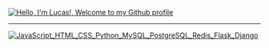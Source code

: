 [![Hello, I'm Lucas!, Welcome to my Github profile](https://pimp-my-readme.webapp.io/pimp-my-readme/wavy-banner?subtitle=Welcome%20to%20my%20Github%20profile&title=Hello%2C%20I%27m%20Lucas%21)](https://pimp-my-readme.webapp.io)

---

[![JavaScript_HTML_CSS_Python_MySQL_PostgreSQL_Redis_Flask_Django](https://pimp-my-readme.webapp.io/pimp-my-readme/technology?technology=JavaScript_HTML_CSS_Python_MySQL_PostgreSQL_Redis_Flask_Django)](https://pimp-my-readme.webapp.io)
